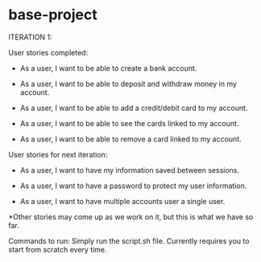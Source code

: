 # base-project

ITERATION 1:

  User stories completed:
  
   - As a user, I want to be able to create a bank account.
    
   - As a user, I want to be able to deposit and withdraw money in my account.
    
   - As a user, I want to be able to add a credit/debit card to my account.
    
   - As a user, I want to be able to see the cards linked to my account.
    
   - As a user, I want to be able to remove a card linked to my account.


  User stories for next iteration:
  
   - As a user, I want to have my information saved between sessions.
    
   - As a user, I want to have a password to protect my user information.
    
   - As a user, I want to have multiple accounts user a single user.
    
  *Other stories may come up as we work on it, but this is what we have so far.


  Commands to run:
    Simply run the script.sh file. Currently requires you to start from scratch every time.
